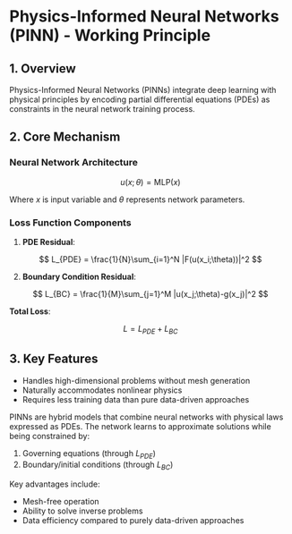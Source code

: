 # Physics-Informed Neural Networks (PINN) - Working Principle

## 1. Overview
Physics-Informed Neural Networks (PINNs) integrate deep learning with physical principles by encoding partial differential equations (PDEs) as constraints in the neural network training process.

## 2. Core Mechanism
### Neural Network Architecture

$$ u(x;\theta) = \text{MLP}(x) $$

Where $x$ is input variable and $\theta$ represents network parameters.

### Loss Function Components
1. ​**PDE Residual**:

$$ L_{PDE} = \frac{1}{N}\sum_{i=1}^N |F(u(x_i;\theta))|^2 $$

2. ​**Boundary Condition Residual**:

$$ L_{BC} = \frac{1}{M}\sum_{j=1}^M |u(x_j;\theta)-g(x_j)|^2 $$

**Total Loss**:

$$ L = L_{PDE} + L_{BC} $$

## 3. Key Features
- Handles high-dimensional problems without mesh generation
- Naturally accommodates nonlinear physics
- Requires less training data than pure data-driven approaches

PINNs are hybrid models that combine neural networks with physical laws expressed as PDEs. The network learns to approximate solutions while being constrained by:
1. Governing equations (through $L_{PDE}$)
2. Boundary/initial conditions (through $L_{BC}$)

Key advantages include:
- Mesh-free operation
- Ability to solve inverse problems
- Data efficiency compared to purely data-driven approaches
